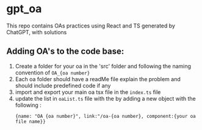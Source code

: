 # gpt_oa

This repo contains OAs practices using React and TS generated by ChatGPT, with solutions

## Adding OA's to the code base:

1. Create a folder for your oa in the 'src' folder and following the naming convention of `OA_{oa number}`
2. Each oa folder should have a readMe file explain the problem and should include predefined code if any
3. import and export your main oa tsx file in the `index.ts` file
4. update the list in `oaList.ts` file with the by adding a new object with the following :
   ```
   {name: "OA {oa number}", link:"/oa-{oa number}, component:{your oa file name}}
   ```
